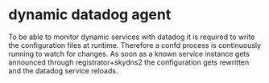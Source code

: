 # dynamic datadog agent

To be able to monitor dynamic services with datadog it is required to write the configuration files at runtime. Therefore a confd process is continuously running to watch for changes. As soon as a known service instance gets announced through registrator+skydns2 the configuration gets rewritten and the datadog service reloads.

